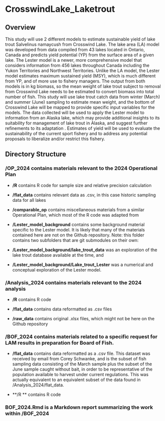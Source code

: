 # CrosswindLake_Laketrout

## Overview

This study will use 2 different models to estimate sustainable yield of lake trout Salvelinus namaycush from Crosswind Lake. The lake area (LA) model was developed from data compiled from 43 lakes located in Ontario, Canada and predicts yield potential (YP) from the surface area of a given lake. The Lester model is a newer, more comprehensive model that considers information from 456 lakes throughout Canada including the Yukon Territories and Northwest Territories. Unlike the LA model, the Lester model estimates maximum sustained yield (MSY), which is much different from YP, and of more use to fishery managers. The output from both models is in kg biomass, so the mean weight of lake trout subject to removal from Crosswind Lake needs to be estimated to convert biomass into total number of fish. This study will use lake trout catch data from winter (March) and summer (June) sampling to estimate mean weight, and the bottom of Crosswind Lake will be mapped to provide specific input variables for the models. The data collected will be used to apply the Lester model to information from an Alaska lake, which may provide additional insights to its suitability for management of lake trout in Alaska, and suggest further refinements to its adaptation . Estimates of yield will be used to evaluate the sustainability of the current sport fishery and to address any potential proposals to liberalize and/or restrict this fishery.

## Directory Structure

### **/OP_2024** contains materials relevant to the 2024 Operational Plan

-   **/R** contains R code for sample size and relative precision calculation

-   **/flat_data** contains relevant data as .csv, in this case historic sampling data for all lakes

-   **/comparable_op** contains miscellaneous materials from a similar Operational Plan, which most of the R code was adapted from

-   **/Lester_model_background** contains some background material specific to the Lester model.  It is likely that many of the materials contained here are not on the Github repository.  Note: this folder contains two subfolders that are git submodules on their own:

  - **/Lester_model_background/lake_trout_data** was an exploration of the lake trout database available at the time, and

  - **/Lester_model_background/Lake_trout_Lester** was a numerical and conceptual exploration of the Lester model.

### **/Analysis_2024** contains materials relevant to the 2024 analysis

-   **/R** contains R code

-   **/flat_data** contains data reformatted as .csv files

-   **/raw_data** contains original .xlsx files, which might not be here on the Github repository

### **/BOF_2024** contains materials related to a specific request for LAM results in preparation for Board of Fish.

- **/flat_data** contains data reformatted as a .csv file.  This dataset was received by email from Corey Schwanke, and is the subset of fish sampling data consisting of the March sample plus the subset of the June sample caught without bait, in order to be representative of the population available to harvest under current regulations.  This was actually equivalent to an equivalent subset of the data found in /Analysis_2024/flat_data.

- **/R ** contains R code

### BOF_2024.Rmd is a Markdown report summarizing the work within **/BOF_2024**
